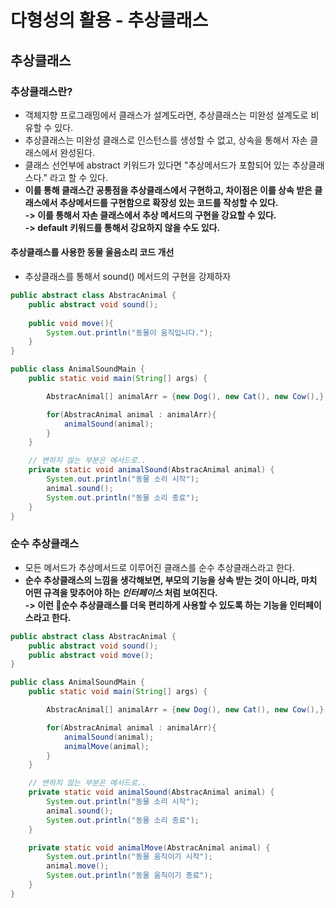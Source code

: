 # 다형성의 활용 - 추상클래스

## 추상클래스

### 추상클래스란?

* 객체지향 프로그래밍에서 클래스가 설계도라면, 추상클래스는 미완성 설계도로 비유할 수 있다.
* 추상클래스는 미완성 클래스로 인스턴스를 생성할 수 없고, 상속을 통해서 자손 클래스에서 완성된다.
* 클래스 선언부에 abstract 키워드가 있다면 "추상메서드가 포함되어 있는 추상클래스다." 라고 할 수 있다.
* **이를 통해 클래스간 공통점을 추상클래스에서 구현하고, 차이점은 이를 상속 받은 클래스에서 추상메서드를 구현함으로 확장성 있는 코드를 작성할 수 있다.**\
  **-> 이를 통해서 자손 클래스에서 추상 메서드의 구현을 강요할 수 있다.**\
  **-> default 키워드를 통해서 강요하지 않을 수도 있다.**

#### **추상클래스를 사용한 동물 울음소리 코드 개선**

* 추상클래스를 통해서 sound() 메서드의 구현을 강제하자

```java
public abstract class AbstracAnimal {
    public abstract void sound();
    
    public void move(){
        System.out.println("동물이 움직입니다.");
    }
}

public class AnimalSoundMain {
    public static void main(String[] args) {

        AbstracAnimal[] animalArr = {new Dog(), new Cat(), new Cow(),};

        for(AbstracAnimal animal : animalArr){
            animalSound(animal);
        }
    }

    // 변하지 않는 부분은 메서드로..
    private static void animalSound(AbstracAnimal animal) {
        System.out.println("동물 소리 시작");
        animal.sound();
        System.out.println("동물 소리 종료");
    }
}
```

### 순수 추상클래스

* 모든 메서드가 추상메서드로 이루어진 클래스를 순수 추상클래스라고 한다.&#x20;
* **순수 추상클래스의 느낌을 생각해보면, 부모의 기능을 상속 받는 것이 아니라, 마치 어떤 규격을 맞추어야 하는 **_**인터페이스**_** 처럼 보여진다.**\
  **-> 이런 순수 추상클래스를 더욱 편리하게 사용할 수 있도록 하는 기능을 인터페이스라고 한다.**&#x20;

```java
public abstract class AbstracAnimal {
    public abstract void sound();
    public abstract void move();
}

public class AnimalSoundMain {
    public static void main(String[] args) {

        AbstracAnimal[] animalArr = {new Dog(), new Cat(), new Cow(),};

        for(AbstracAnimal animal : animalArr){
            animalSound(animal);
            animalMove(animal);
        }
    }

    // 변하지 않는 부분은 메서드로..
    private static void animalSound(AbstracAnimal animal) {
        System.out.println("동물 소리 시작");
        animal.sound();
        System.out.println("동물 소리 종료");
    }

    private static void animalMove(AbstracAnimal animal) {
        System.out.println("동물 움직이기 시작");
        animal.move();
        System.out.println("동물 움직이기 종료");
    }
}

```
